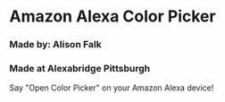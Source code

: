 # Amazon Alexa Color Picker
### Made by: Alison Falk
### Made at Alexabridge Pittsburgh

Say "Open Color Picker" on your Amazon Alexa device!
